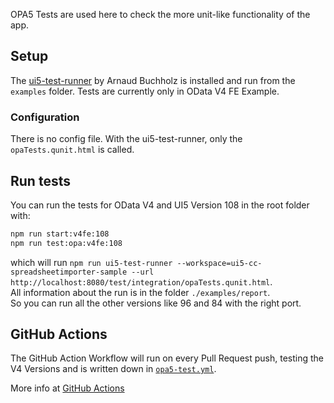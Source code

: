 OPA5 Tests are used here to check the more unit-like functionality of the app.

## Setup

The [ui5-test-runner](https://github.com/ArnaudBuchholz/ui5-test-runner) by Arnaud Buchholz is installed and run from the `examples` folder.
Tests are currently only in OData V4 FE Example.

### Configuration

There is no config file. With the ui5-test-runner, only the `opaTests.qunit.html` is called.

## Run tests

You can run the tests for OData V4 and UI5 Version 108 in the root folder with:

```sh
npm run start:v4fe:108
npm run test:opa:v4fe:108
```

which will run `npm run ui5-test-runner --workspace=ui5-cc-spreadsheetimporter-sample --url http://localhost:8080/test/integration/opaTests.qunit.html`.  
All information about the run is in the folder `./examples/report`.  
So you can run all the other versions like 96 and 84 with the right port.

## GitHub Actions

The GitHub Action Workflow will run on every Pull Request push, testing the V4 Versions and is written down in [`opa5-test.yml`](https://github.com/spreadsheetimporter/ui5-cc-spreadsheetimporter/blob/main/.github/workflows/opa5-test.yml).

More info at [GitHub Actions](./../Development/GitHubActions.md)
